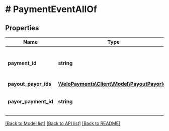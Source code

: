 # # PaymentEventAllOf

## Properties

Name | Type | Description | Notes
------------ | ------------- | ------------- | -------------
**payment_id** | **string** | ID of this payment within the Velo platform |
**payout_payor_ids** | [**\VeloPayments\Client\Model\PayoutPayorIds**](PayoutPayorIds.md) |  | [optional]
**payor_payment_id** | **string** | ID of this payment in the payors system | [optional]

[[Back to Model list]](../../README.md#models) [[Back to API list]](../../README.md#endpoints) [[Back to README]](../../README.md)
